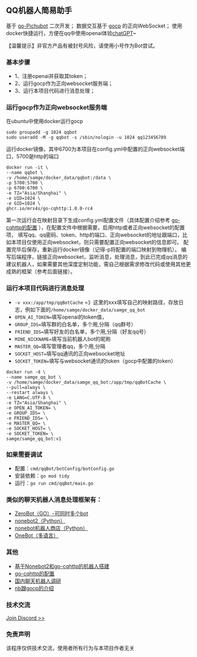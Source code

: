 ## QQ机器人简易助手
基于 [go-Pichubot](https://github.com/AkiinuBot/go-Pichubot) 二次开发；
数据交互基于 [gocp](https://docs.go-cqhttp.org/) 的正向WebSocket；
使用docker快捷运行，方便在qq中使用openai体验[chatGPT](https://chat.openai.com/chat)~

【温馨提示】非官方产品有被封号风险，请使用小号作为Bot尝试。

### 基本步骤

 - 1、注册openai并获取其token；
 - 2、运行gocp作为正向websocket服务端；
 - 3、运行本项目代码进行消息处理；

### 运行gocp作为正向websocket服务端
在ubuntu中使用docker运行gocp

```shell
sudo groupadd -g 1024 qqbot
sudo useradd -M -g qqbot -s /sbin/nologin -u 1024 qq123456789
```

运行docker镜像，其中6700为本项目在config.yml中配置的正向websocket端口，5700是http的端口
```docker
docker run -it \
--name qqbot \
-v /home/samge/docker_data/qqbot:/data \
-p 5700:5700 \
-p 6700:6700 \
-e TZ="Asia/Shanghai" \
-e UID=1024 \
-e GID=1024 \
ghcr.io/mrs4s/go-cqhttp:1.0.0-rc4
```
第一次运行会在映射目录下生成config.yml配置文件（具体配置介绍参考 [go-cqhttp的配置](https://docs.go-cqhttp.org/guide/config.html#%E9%85%8D%E7%BD%AE%E4%BF%A1%E6%81%AF) ），在配置文件中根据需要，启用http或者正向websocket的配置项，
填写qq、qq密码、token、http的端口、正向websocket的地址跟端口，比如本项目仅使用正向websocket，则只需要配置正向websocket的信息即可。
配置完毕后保存，重新运行docker镜像（记得-p将配置的端口映射到物理机）。
编写后端程序，链接正向websocket，监听消息，处理消息，到此已完成qq消息的建议机器人，如果需要其他深度定制功能，需自己根据需求修改代码或使用其他更成熟的框架（参考后面链接）。

### 运行本项目代码进行消息处理

 - `-v xxx:/app/tmp/qqBotCache` =》这里的xxx填写自己的映射路径，存放日志，例如下面的`/home/samge/docker_data/samge_qq_bot`
 - `OPEN_AI_TOKEN=`填写openai的token值，
 - `GROUP_IDS=`填写群的白名单，多个用,分隔（qq群号）
 - `FRIEND_IDS=`填写好友的白名单，多个用,分隔（好友qq号）
 - `MINE_NICKNAME=`填写当前机器人bot的昵称
 - `MASTER_QQ=`填写管理者qq，多个用,分隔
 - `SOCKET_HOST=`填写qq通讯的正向websocket地址
 - `SOCKET_TOKEN=`填写与websocket通讯的token（gocp中配置的token）

```shell
docker run -d \
--name samge_qq_bot \
-v /home/samge/docker_data/samge_qq_bot:/app/tmp/qqBotCache \
--pull=always \
--restart always \
-e LANG=C.UTF-8 \
-e TZ="Asia/Shanghai" \
-e OPEN_AI_TOKEN= \
-e GROUP_IDS= \
-e FRIEND_IDS= \
-e MASTER_QQ= \
-e SOCKET_HOST= \
-e SOCKET_TOKEN= \
samge/samge_qq_bot:v1
```

### 如果需要调试

 - 配置：`cmd/qqBot/botConfig/botConfig.go`
 - 安装依赖：`go mod tidy`
 - 运行：`go run cmd/qqBot/main.go`

### 类似的聊天机器人消息处理框架有：

 - [ZeroBot（GO）-可同时多个bot](https://github.com/wdvxdr1123/ZeroBot)
 - [nonebot2（Python）](https://github.com/nonebot/nonebot2)
 - [nonebot机器人商店（Python）](https://v2.nonebot.dev/store)
 - [OneBot（多语言）](https://onebot.dev/ecosystem.html#%E5%BA%94%E7%94%A8%E6%A1%88%E4%BE%8B)

### 其他

 - [基于Nonebot2和go-cqhttp的机器人搭建](https://yzyyz.top/archives/nb2b1.html)
 - [go-cqhttp的配置](https://docs.go-cqhttp.org/guide/config.html#%E9%85%8D%E7%BD%AE%E4%BF%A1%E6%81%AF)
 - [国内聊天机器人调研](https://www.jianshu.com/p/a1ee997b1330)
 - [nb跟gocp的介绍](https://yzyyz.top/archives/nb2b1.html)

### 技术交流
[Join Discord >>](https://discord.com/invite/eRuSqve8CE)

### 免责声明
该程序仅供技术交流，使用者所有行为与本项目作者无关
